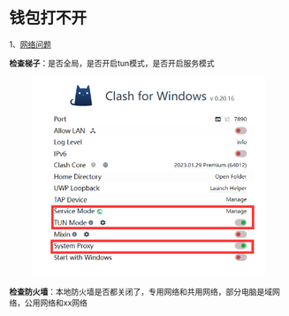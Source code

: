 # 钱包打不开

1、[网络问题](wang-luo-wen-ti.md#id-1-xia-zai-bu-liao-xia-zai-hen-man-xia-zai-shi-ti-shi-fa-sheng-cuo-wu)

**检查梯子**：是否全局，是否开启tun模式，是否开启服务模式

<figure><img src="../../.gitbook/assets/image (39).png" alt=""><figcaption></figcaption></figure>

**检查防火墙**：本地防火墙是否都关闭了，专用网络和共用网络，部分电脑是域网络，公用网络和xx网络

